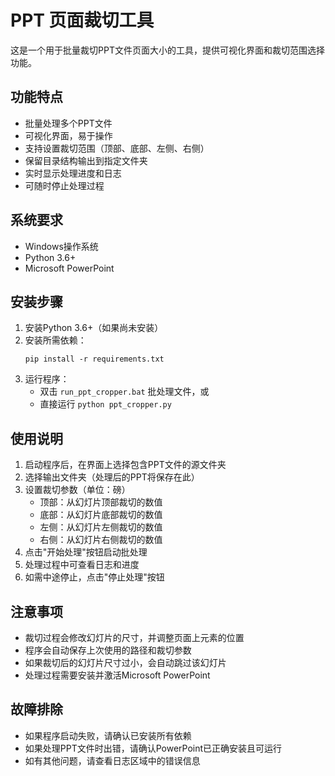 # PPT 页面裁切工具

这是一个用于批量裁切PPT文件页面大小的工具，提供可视化界面和裁切范围选择功能。

## 功能特点

- 批量处理多个PPT文件
- 可视化界面，易于操作
- 支持设置裁切范围（顶部、底部、左侧、右侧）
- 保留目录结构输出到指定文件夹
- 实时显示处理进度和日志
- 可随时停止处理过程

## 系统要求

- Windows操作系统
- Python 3.6+
- Microsoft PowerPoint

## 安装步骤

1. 安装Python 3.6+（如果尚未安装）
2. 安装所需依赖：
   ```
   pip install -r requirements.txt
   ```
3. 运行程序：
   - 双击 `run_ppt_cropper.bat` 批处理文件，或
   - 直接运行 `python ppt_cropper.py`

## 使用说明

1. 启动程序后，在界面上选择包含PPT文件的源文件夹
2. 选择输出文件夹（处理后的PPT将保存在此）
3. 设置裁切参数（单位：磅）
   - 顶部：从幻灯片顶部裁切的数值
   - 底部：从幻灯片底部裁切的数值
   - 左侧：从幻灯片左侧裁切的数值
   - 右侧：从幻灯片右侧裁切的数值
4. 点击"开始处理"按钮启动批处理
5. 处理过程中可查看日志和进度
6. 如需中途停止，点击"停止处理"按钮

## 注意事项

- 裁切过程会修改幻灯片的尺寸，并调整页面上元素的位置
- 程序会自动保存上次使用的路径和裁切参数
- 如果裁切后的幻灯片尺寸过小，会自动跳过该幻灯片
- 处理过程需要安装并激活Microsoft PowerPoint

## 故障排除

- 如果程序启动失败，请确认已安装所有依赖
- 如果处理PPT文件时出错，请确认PowerPoint已正确安装且可运行
- 如有其他问题，请查看日志区域中的错误信息 